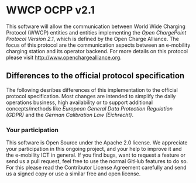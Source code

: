 # WWCP OCPP v2.1

This software will allow the communication between World Wide Charging
Protocol (WWCP) entities and entities implementing the
_Open ChargePoint Protocol Version 2.1_, which is defined by the
Open Charge Alliance. The focus of this protocol are the communication
aspects between an e-mobility charging station and its operator backend.
For more details on this protocol please visit http://www.openchargealliance.org.


## Differences to the official protocol specification

The following desribes differences of this implementation to the official protocol specification.
Most changes are intended to simplify the daily operations business, high availability or to
support additional concepts/methods like *European General Data Protection Regulation (GDPR)*
and the *German Calibration Law (Eichrecht)*.


### Your participation

This software is Open Source under the Apache 2.0 license. We appreciate
your participation in this ongoing project, and your help to improve it
and the e-mobility ICT in general. If you find bugs, want to request a
feature or send us a pull request, feel free to use the normal GitHub
features to do so. For this please read the Contributor License Agreement
carefully and send us a signed copy or use a similar free and open license.
